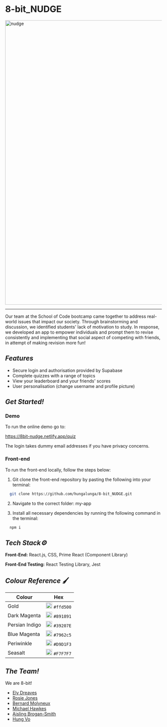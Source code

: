 # 8-bit_NUDGE

<img width="915" alt="nudge" src="https://github.com/hungalunga/8-bit_NUDGE/assets/127150103/a6051305-7abe-47b2-be74-fc08e9934b29">

---------------------------------------------------------------------

Our team at the School of Code bootcamp came together to address real-world issues that impact our society. Through brainstorming and discussion, we identified students' lack of motivation to study. In response, we developed an app to empower individuals and prompt them to revise consistently and implementing that social aspect of competing with friends, in attempt of making revision more fun!

## **_Features_**

- Secure login and authorisation provided by Supabase
- Complete quizzes with a range of topics
- View your leaderboard and your friends' scores
- User personalisation (change username and profile picture)

## **_Get Started!_**

### **Demo**

To run the online demo go to: 

https://8bit-nudge.netlify.app/quiz

The login takes dummy email addresses if you have privacy concerns. 

### **Front-end**

To run the front-end locally, follow the steps below:

1. Git clone the front-end repository by pasting the following into your terminal:

```bash
  git clone https://github.com/hungalunga/8-bit_NUDGE.git
```

2. Navigate to the correct folder: my-app

3. Install all necessary dependencies by running the following command in the terminal:

```bash
  npm i
```

## **_Tech Stack⚙_**
**Front-End:** React.js, CSS, Prime React (Component Library)

**Front-End Testing:** React Testing Library, Jest

## **_Colour Reference_** 🖌️

| Colour  | Hex |
| ------- | --- |
| Gold| <img width="20" alt="Screenshot 2023-06-20 at 19 23 01" src="https://github.com/hungalunga/8-bit_NUDGE/assets/127150103/c984a915-21f0-44bf-9bcd-c8748f3859fc"> `#ffd500`|
| Dark Magenta|<img width="20" alt="Screenshot 2023-06-20 at 19 23 15" src="https://github.com/hungalunga/8-bit_NUDGE/assets/127150103/5a042e38-a167-4d90-947a-7b2348ef2d4d"> `#891891`|
| Persian Indigo|<img width="20" alt="Screenshot 2023-06-20 at 19 23 27" src="https://github.com/hungalunga/8-bit_NUDGE/assets/127150103/21d4be84-420c-4432-98cc-9d96a410f6f0"> `#39207E`|
| Blue Magenta|<img width="20" alt="Screenshot 2023-07-06 at 19 40 50" src="https://github.com/hungalunga/8-bit_NUDGE/assets/127150103/03d3210a-6e7e-4754-a9c6-ada64b405abe"> `#7962c5`|
| Periwinkle|<img width="20" alt="Screenshot 2023-06-20 at 19 23 37" src="https://github.com/hungalunga/8-bit_NUDGE/assets/127150103/aee44811-8494-4636-a649-b4e1a95a4170"> `#D9D1F3`|
| Seasalt|<img width="20" alt="Screenshot 2023-06-20 at 19 23 47" src="https://github.com/hungalunga/8-bit_NUDGE/assets/127150103/9162cf61-bee7-4d40-aee9-1133be1096be"> `#F7F7F7`|

## **_The Team!_**
We are 8-bit!

- [Ely Dreaves](https://github.com/SimplyEly)
- [Rosie Jones](https://github.com/rosiegracejones)
- [Bernard Molyneux](https://github.com/CitizenBabbage)
- [Michael Hawkes](https://github.com/octohmy)
- [Aisling Brogan-Smith](https://github.com/ashwantspizza)
- [Hung Vo](https://github.com/hungalunga)
